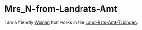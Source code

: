 # Mrs_N-from-Landrats-Amt

I am a friendly [Woman](40000010.md) that works in the [Land-Rats-Amt-Tübingen](140100002.md).
